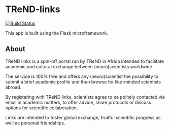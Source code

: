 # TReND-links

[![Build Status](https://travis-ci.org/travs/TReND-links.svg?branch=flask)](https://travis-ci.org/travs/TReND-links)

This app is built using the Flask microframework.

## About

TReND links is a spin-off portal run by TReND in Africa intended to facilitate academic and cultural exchange between (neuro)scientists worldwide.

The service is 100% free and offers any (neuro)scientist the possibility to submit a brief academic profile and then browse for like-minded scientists abroad.

By registering with TReND links, scientists agree to be politely contacted via email in academic matters, to offer advice, share protocols or discuss options for scientific collaboration.

Links are intended to foster global exchange, fruitful scientific progress as well as personal friendships.

